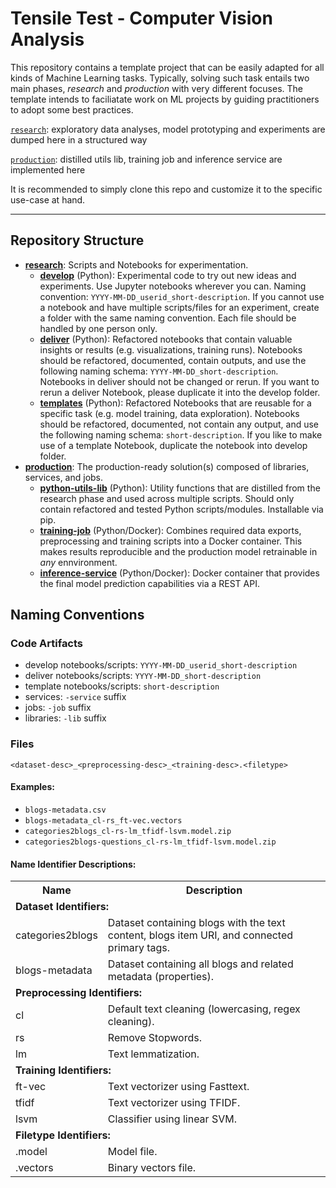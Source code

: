 # Tensile Test - Computer Vision Analysis

This repository contains a template project that can be easily adapted for all kinds of Machine Learning tasks. 
Typically, solving such task entails two main phases, _research_ and _production_ with very different focuses. The template intends to faciliatate work on ML projects by guiding practitioners to adopt some best practices.

[`research`](./research): exploratory data analyses, model prototyping and experiments are dumped here in a structured way

[`production`](./production): distilled utils lib, training job and inference service are implemented here

It is recommended to simply clone this repo and customize it to the specific use-case at hand.

---

## Repository Structure

- **[research](./research)**: Scripts and Notebooks for experimentation.
  - **[develop](./research/develop)** (Python): Experimental code to try out new ideas and experiments. Use Jupyter notebooks wherever you can. Naming convention: `YYYY-MM-DD_userid_short-description`. If you cannot use a notebook and have multiple scripts/files for an experiment, create a folder with the same naming convention. Each file should be handled by one person only.
  - **[deliver](./research/deliver)** (Python): Refactored notebooks that contain valuable insights or results (e.g. visualizations, training runs). Notebooks should be refactored, documented, contain outputs, and use the following naming schema: `YYYY-MM-DD_short-description`. Notebooks in deliver should not be changed or rerun. If you want to rerun a deliver Notebook, please duplicate it into the develop folder.
  - **[templates](./research/templates)** (Python): Refactored Notebooks that are reusable for a specific task (e.g. model training, data exploration). Notebooks should be refactored, documented, not contain any output, and use the following naming schema: `short-description`. If you like to make use of a template Notebook, duplicate the notebook into develop folder.
- **[production](./production)**: The production-ready solution(s) composed of libraries, services, and jobs.
  - **[python-utils-lib](./production/python-utils-lib)** (Python): Utility functions that are distilled from the research phase and used across multiple scripts. Should only contain refactored and tested Python scripts/modules. Installable via pip.
  - **[training-job](./production/training-job)** (Python/Docker): Combines required data exports, preprocessing and training scripts into a Docker container. This makes results reproducible and the production model retrainable in _any_ ennvironment.
  - **[inference-service](./production/inference-service)** (Python/Docker): Docker container that provides the final model prediction capabilities via a REST API.

## Naming Conventions

### Code Artifacts

- develop notebooks/scripts: `YYYY-MM-DD_userid_short-description`
- deliver notebooks/scripts: `YYYY-MM-DD_short-description`
- template notebooks/scripts: `short-description`
- services: `-service` suffix
- jobs: `-job` suffix
- libraries: `-lib` suffix

### Files

`<dataset-desc>_<preprocessing-desc>_<training-desc>.<filetype>`

#### Examples:

- `blogs-metadata.csv`
- `blogs-metadata_cl-rs_ft-vec.vectors`
- `categories2blogs_cl-rs-lm_tfidf-lsvm.model.zip`
- `categories2blogs-questions_cl-rs-lm_tfidf-lsvm.model.zip`

#### Name Identifier Descriptions: 

<table>
    <tr>
        <th>Name</th>
        <th>Description</th>
    </tr>
    <tr>
        <td colspan="2"><b>Dataset Identifiers:</b></td>
    </tr>
    <tr>
        <td>categories2blogs</td>
        <td>Dataset containing blogs with the text content, blogs item URI, and connected primary tags.</td>
    </tr>
    <tr>
        <td>blogs-metadata</td>
        <td>Dataset containing all blogs and related metadata (properties).</td>
    </tr>
    <tr>
        <td colspan="2"><b>Preprocessing Identifiers:</b></td>
    </tr>
     <tr>
        <td>cl</td>
        <td>Default text cleaning (lowercasing, regex cleaning).</td>
    </tr>
    <tr>
        <td>rs</td>
        <td>Remove Stopwords.</td>
    </tr>
    <tr>
        <td>lm</td>
        <td>Text lemmatization.</td>
    </tr>
    <tr>
        <td colspan="2"><b>Training Identifiers:</b></td>
    </tr>
    <tr>
        <td>ft-vec</td>
        <td>Text vectorizer using Fasttext.</td>
    </tr>
    <tr>
        <td>tfidf</td>
        <td>Text vectorizer using TFIDF.</td>
    </tr>
    <tr>
        <td>lsvm</td>
        <td>Classifier using linear SVM.</td>
    </tr>
    <tr>
        <td colspan="2"><b>Filetype Identifiers:</b></td>
    </tr>
    <tr>
        <td>.model</td>
        <td>Model file.</td>
    </tr>
    <tr>
        <td>.vectors</td>
        <td>Binary vectors file.</td>
    </tr>
</table>

